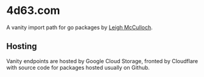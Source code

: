 # 4d63.com

A vanity import path for go packages by [Leigh McCulloch](https://leighmcculloch.com).

## Hosting

Vanity endpoints are hosted by Google Cloud Storage, fronted by Cloudflare with source code for packages hosted usually on Github.
